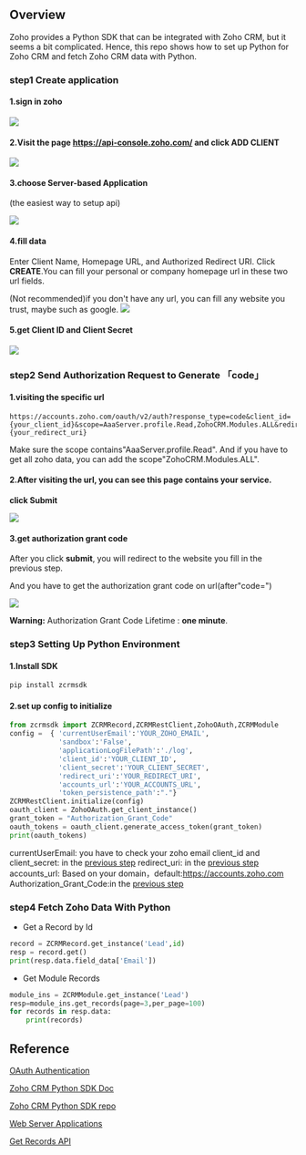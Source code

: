 ## Overview

Zoho provides a Python SDK that can be integrated with Zoho CRM, but it seems a bit complicated. Hence, this repo shows how to set up Python for Zoho CRM and fetch Zoho CRM data with Python. 


### step1 Create application
#### 1.sign in zoho
![](https://i.imgur.com/hpXPsBA.png)

#### 2.Visit the page https://api-console.zoho.com/ and click **ADD CLIENT**

![](https://i.imgur.com/cDAfxEi.png)

#### 3.choose Server-based Application
(the easiest way to setup api)

![](https://i.imgur.com/QI5ChuL.png)

#### 4.fill data
Enter Client Name, Homepage URL, and Authorized Redirect URI. Click **CREATE**.You can fill your personal or company homepage url in these two url fields.

(Not recommended)if you don't have any url, you can fill any website you trust, maybe such as google.
![](https://i.imgur.com/9zlab3e.png)

#### 5.get Client ID and Client Secret
![](https://i.imgur.com/FGJa7Yp.png)


### step2 Send Authorization Request to Generate 「code」

#### 1.visiting the specific url
```
https://accounts.zoho.com/oauth/v2/auth?response_type=code&client_id={your_client_id}&scope=AaaServer.profile.Read,ZohoCRM.Modules.ALL&redirect_uri={your_redirect_uri}
```
Make sure the scope contains"AaaServer.profile.Read". 
And if you have to get all zoho data, you can add the scope"ZohoCRM.Modules.ALL".

#### 2.After visiting the url, you can see this page contains your service.

**click Submit**

![](https://i.imgur.com/h24xO1l.png)

#### 3.get authorization grant code

After you click **submit**, you will redirect to the website you fill in the previous step.

And you have to get the authorization grant code on url(after"code=")

![](https://i.imgur.com/MVosrHy.png)

**Warning:** Authorization Grant Code Lifetime : **one minute**.

### step3 Setting Up Python Environment

#### 1.Install SDK 

```python
pip install zcrmsdk
```
#### 2.set up config to initialize

```python
from zcrmsdk import ZCRMRecord,ZCRMRestClient,ZohoOAuth,ZCRMModule
config =  { 'currentUserEmail':'YOUR_ZOHO_EMAIL',
            'sandbox':'False',
            'applicationLogFilePath':'./log',
            'client_id':'YOUR_CLIENT_ID',
            'client_secret':'YOUR_CLIENT_SECRET',
            'redirect_uri':'YOUR_REDIRECT_URI',
            'accounts_url':'YOUR_ACCOUNTS_URL',
            'token_persistence_path':"."}
ZCRMRestClient.initialize(config)
oauth_client = ZohoOAuth.get_client_instance()
grant_token = "Authorization_Grant_Code"
oauth_tokens = oauth_client.generate_access_token(grant_token)
print(oauth_tokens)
```
currentUserEmail: you have to check your zoho email
client_id and client_secret: in the [previous step](#5.get-Client-ID-and-Client-Secret)
redirect_uri: in the [previous step](#4.fill-data)
accounts_url: Based on your domain，default:https://accounts.zoho.com
Authorization_Grant_Code:in the [previous step](#3.get-authorization-grant-code)


### step4 Fetch Zoho Data With Python

* Get a Record by Id
```python
record = ZCRMRecord.get_instance('Lead',id)
resp = record.get()
print(resp.data.field_data['Email'])
```

* Get Module Records
```python
module_ins = ZCRMModule.get_instance('Lead') 
resp=module_ins.get_records(page=3,per_page=100)
for records in resp.data:
    print(records)
```
## Reference
 
[OAuth Authentication](https://www.zoho.com/creator/help/api/v2/oauth-overview.html)

[Zoho CRM Python SDK Doc](https://www.zoho.com/crm/developer/docs/server-side-sdks/py-overview.html)

[Zoho CRM Python SDK repo](https://github.com/zoho/zcrm-python-sdk)

[Web Server Applications](https://www.zoho.com/accounts/protocol/oauth/web-server-applications.html)

[Get Records API](https://www.zoho.com/crm/developer/docs/api/v2/get-records.html)
